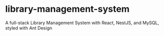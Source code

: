 # library-management-system
A full-stack Library Management System with React, NestJS, and MySQL, styled with Ant Design
